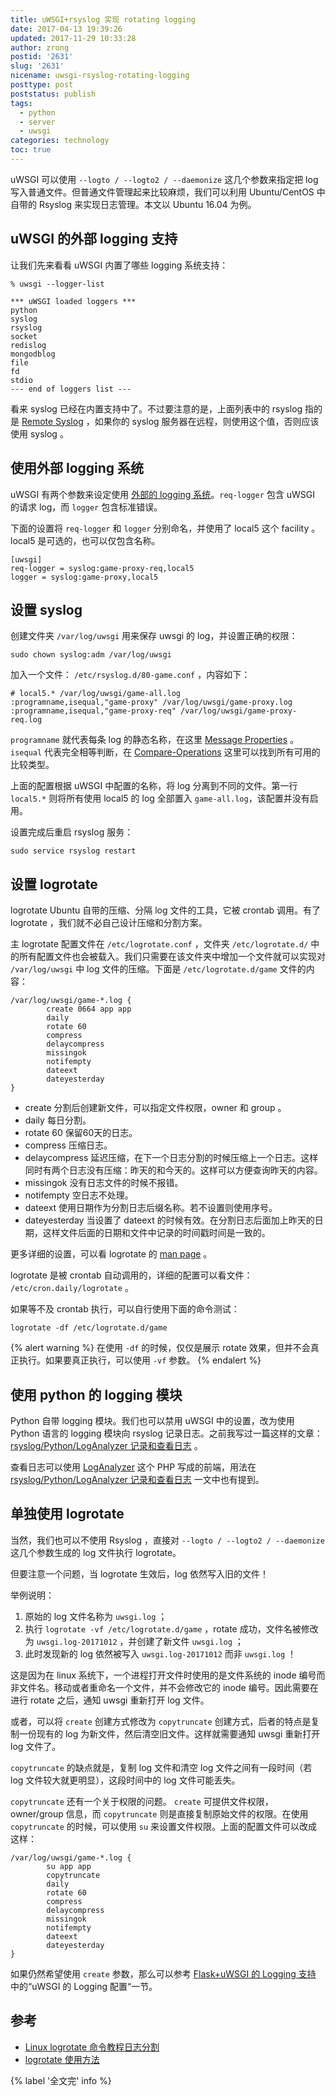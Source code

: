 ```yaml
---
title: uWSGI+rsyslog 实现 rotating logging
date: 2017-04-13 19:39:26
updated: 2017-11-29 10:33:28
author: zrong
postid: '2631'
slug: '2631'
nicename: uwsgi-rsyslog-rotating-logging
posttype: post
poststatus: publish
tags:
  - python
  - server
  - uwsgi
categories: technology
toc: true
---
```


uWSGI 可以使用 `--logto / --logto2 / --daemonize` 这几个参数来指定把 log 写入普通文件。但普通文件管理起来比较麻烦，我们可以利用 Ubuntu/CentOS 中自带的 Rsyslog 来实现日志管理。本文以 Ubuntu 16.04 为例。<!--more-->

## uWSGI 的外部 logging 支持

让我们先来看看 uWSGI 内置了哪些 logging 系统支持：

```
% uwsgi --logger-list

*** uWSGI loaded loggers ***
python
syslog
rsyslog
socket
redislog
mongodblog
file
fd
stdio
--- end of loggers list ---
```

看来 syslog 已经在内置支持中了。不过要注意的是，上面列表中的 rsyslog 指的是 [Remote Syslog][7] ，如果你的 syslog 服务器在远程，则使用这个值，否则应该使用 syslog 。

## 使用外部 logging 系统

uWSGI 有两个参数来设定使用 [外部的 logging 系统][2]。`req-logger` 包含 uWSGI 的请求 log，而 `logger` 包含标准错误。

下面的设置将 `req-logger` 和 `logger` 分别命名，并使用了 local5 这个 facility 。local5 是可选的，也可以仅包含名称。

```
[uwsgi]
req-logger = syslog:game-proxy-req,local5
logger = syslog:game-proxy,local5
```

## 设置 syslog

创建文件夹 `/var/log/uwsgi` 用来保存 uwsgi 的 log，并设置正确的权限： 

``` shell
sudo chown syslog:adm /var/log/uwsgi
```

加入一个文件： `/etc/rsyslog.d/80-game.conf` ，内容如下：

```
# local5.* /var/log/uwsgi/game-all.log
:programname,isequal,"game-proxy" /var/log/uwsgi/game-proxy.log
:programname,isequal,"game-proxy-req" /var/log/uwsgi/game-proxy-req.log
```

`programname` 就代表每条 log 的静态名称，在这里 [Message Properties][3] 。`isequal` 代表完全相等判断，在 [Compare-Operations][4] 这里可以找到所有可用的比较类型。

上面的配置根据 uWSGI 中配置的名称，将 log 分离到不同的文件。第一行 `local5.*` 则将所有使用 local5 的 log 全部置入 `game-all.log`，该配置并没有启用。

设置完成后重启 rsyslog 服务： 

``` shell
sudo service rsyslog restart
```

## 设置 logrotate

logrotate Ubuntu 自带的压缩、分隔 log 文件的工具，它被 crontab 调用。有了 logrotate ，我们就不必自己设计压缩和分割方案。

主 logrotate 配置文件在 `/etc/logrotate.conf` ，文件夹 `/etc/logrotate.d/` 中的所有配置文件也会被载入。我们只需要在该文件夹中增加一个文件就可以实现对 `/var/log/uwsgi` 中 log 文件的压缩。下面是 `/etc/logrotate.d/game` 文件的内容：

```
/var/log/uwsgi/game-*.log {
        create 0664 app app
        daily
        rotate 60
        compress
        delaycompress
        missingok
        notifempty
        dateext
        dateyesterday
}
```

- create 分割后创建新文件，可以指定文件权限，owner 和 group 。
- daily 每日分割。
- rotate 60 保留60天的日志。
- compress 压缩日志。
- delaycompress 延迟压缩，在下一个日志分割的时候压缩上一个日志。这样同时有两个日志没有压缩：昨天的和今天的。这样可以方便查询昨天的内容。
- missingok 没有日志文件的时候不报错。
- notifempty 空日志不处理。
- dateext 使用日期作为分割日志后缀名称。若不设置则使用序号。
- dateyesterday 当设置了 dateext 的时候有效。在分割日志后面加上昨天的日期，这样文件后面的日期和文件中记录的时间戳时间是一致的。

更多详细的设置，可以看 logrotate 的 [man page][5] 。

logrotate 是被 crontab 自动调用的，详细的配置可以看文件： `/etc/cron.daily/logrotate` 。

如果等不及 crontab 执行，可以自行使用下面的命令测试：

``` shell
logrotate -df /etc/logrotate.d/game
```

{% alert warning %}
在使用 `-df` 的时候，仅仅是展示 rotate 效果，但并不会真正执行。如果要真正执行，可以使用 `-vf` 参数。
{% endalert %}

## 使用 python 的 logging 模块

Python 自带 logging 模块。我们也可以禁用 uWSGI 中的设置，改为使用 Python 语言的 logging 模块向 rsyslog 记录日志。之前我写过一篇这样的文章：[rsyslog/Python/LogAnalyzer 记录和查看日志][1] 。

查看日志可以使用 [LogAnalyzer][6] 这个 PHP 写成的前端，用法在 [rsyslog/Python/LogAnalyzer 记录和查看日志][1] 一文中也有提到。

## 单独使用 logrotate

当然，我们也可以不使用 Rsyslog ，直接对 `--logto / --logto2 / --daemonize` 这几个参数生成的 log 文件执行 logrotate。

但要注意一个问题，当 logrotate 生效后，log 依然写入旧的文件！

举例说明：

1. 原始的 log 文件名称为  `uwsgi.log` ；
2. 执行 `logrotate -vf /etc/logrotate.d/game` ，rotate 成功，文件名被修改为 `uwsgi.log-20171012` ，并创建了新文件 `uwsgi.log` ；
3. 此时发现新的 log 依然被写入 `uwsgi.log-20171012` 而非 `uwsgi.log` ！

这是因为在 linux 系统下，一个进程打开文件时使用的是文件系统的 inode 编号而非文件名。移动或者重命名一个文件，并不会修改它的 inode 编号。因此需要在进行 rotate 之后，通知 uwsgi 重新打开 log 文件。

或者，可以将 `create` 创建方式修改为 `copytruncate` 创建方式，后者的特点是复制一份现有的 log 为新文件，然后清空旧文件。这样就需要通知 uwsgi 重新打开 log 文件了。

`copytruncate` 的缺点就是，复制 log 文件和清空 log 文件之间有一段时间（若 log 文件较大就更明显），这段时间中的 log 文件可能丢失。

`copytruncate` 还有一个关于权限的问题。 `create` 可提供文件权限，owner/group 信息，而 `copytruncate` 则是直接复制原始文件的权限。在使用 `copytruncate` 的时候，可以使用 `su` 来设置文件权限。上面的配置文件可以改成这样：

```
/var/log/uwsgi/game-*.log {
        su app app
        copytruncate
        daily
        rotate 60
        compress
        delaycompress
        missingok
        notifempty
        dateext
        dateyesterday
}
```


如果仍然希望使用 `create` 参数，那么可以参考 [Flask+uWSGI 的 Logging 支持][2660] 中的“uWSGI 的 Logging 配置“一节。

## 参考

- [Linux logrotate 命令教程日志分割][8]
- [logrotate 使用方法][9]

{% label '全文完' info %}

[1]: https://blog.zengrong.net/post/2222.html
[2]: http://uwsgi.readthedocs.io/en/latest/Logging.html#pluggable-loggers
[3]: http://www.rsyslog.com/doc/v8-stable/configuration/properties.html#message-properties
[4]: http://www.rsyslog.com/doc/v8-stable/configuration/filters.html?#compare-operations
[5]: https://linux.die.net/man/8/logrotate
[6]: http://loganalyzer.adiscon.com/
[7]: https://uwsgi-docs.readthedocs.io/en/latest/Logging.html#logging-to-remote-syslog
[8]: https://www.gubo.org/linux-rotate-logs-with-logrotate-utility/
[9]: https://jin-yang.github.io/post/logrotate-usage.html
[2660]: https://blog.zengrong.net/post/2660.html